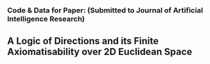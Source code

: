 ### Code & Data for Paper: (Submitted to Journal of Artificial Intelligence Research) 
## A Logic of Directions and its Finite Axiomatisability over 2D Euclidean Space
